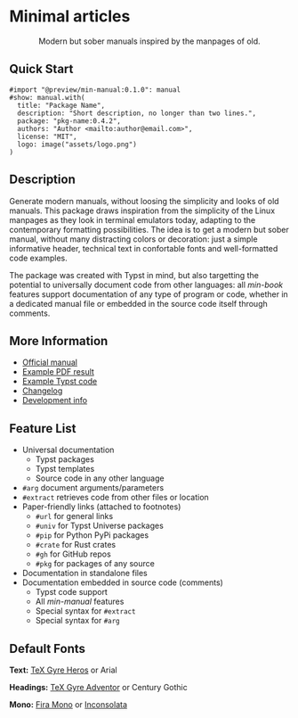# Minimal articles

<center align="center">

Modern but sober manuals inspired by the manpages of old.

</center>


## Quick Start

```typst
#import "@preview/min-manual:0.1.0": manual
#show: manual.with(
  title: "Package Name",
  description: "Short description, no longer than two lines.",
  package: "pkg-name:0.4.2",
  authors: "Author <mailto:author@email.com>",
  license: "MIT",
  logo: image("assets/logo.png")
)
```


## Description

Generate modern manuals, without loosing the simplicity and looks of old
manuals. This package draws inspiration from the simplicity of the Linux manpages
as they look in terminal emulators today, adapting to the contemporary formatting
possibilities. The idea is to get a modern but sober manual, without many
distracting colors or decoration: just a simple informative header, technical
text in confortable fonts and well-formatted code examples.

The package was created with Typst in mind, but also targetting the potential
to universally document code from other languages: all _min-book_ features
support documentation of any type of program or code, whether in a dedicated
manual file or embedded in the source code itself through comments.


## More Information

- [Official manual](https://raw.githubusercontent.com/mayconfmelo/min-manual/refs/tags/0.1.1/docs/manual.pdf)
- [Example PDF result](https://raw.githubusercontent.com/mayconfmelo/min-manual/refs/tags/0.1.1/docs/example.pdf)
- [Example Typst code](https://github.com/mayconfmelo/min-manual/blob/0.1.1/template/manual.typ)
- [Changelog](https://github.com/mayconfmelo/min-manual/blob/main/docs/changelog.md)
- [Development info](https://github.com/mayconfmelo/min-manual/blob/main/docs/setup.md)


## Feature List

- Universal documentation
  - Typst packages
  - Typst templates
  - Source code in any other language
- `#arg` document arguments/parameters
- `#extract` retrieves code from other files or location
- Paper-friendly links (attached to footnotes)
  - `#url` for general links 
  - `#univ` for Typst Universe packages
  - `#pip` for Python PyPi packages
  - `#crate` for Rust crates
  - `#gh` for GitHub repos
  - `#pkg` for packages of any source
- Documentation in standalone files
- Documentation embedded in source code (comments)
  - Typst code support
  - All _min-manual_ features
  - Special syntax for `#extract`
  - Special syntax for `#arg`


## Default Fonts

**Text:**
[TeX Gyre Heros](https://www.gust.org.pl/projects/e-foundry/tex-gyre/heros/qhv2.004otf.zip) or
Arial

**Headings:**
[TeX Gyre Adventor](https://www.gust.org.pl/projects/e-foundry/tex-gyre/adventor/qag2_501otf.zip) or 
Century Gothic

**Mono:**
[Fira Mono](https://fonts.google.com/specimen/Fira+Mono) or
[Inconsolata](https://fonts.google.com/specimen/Inconsolata)